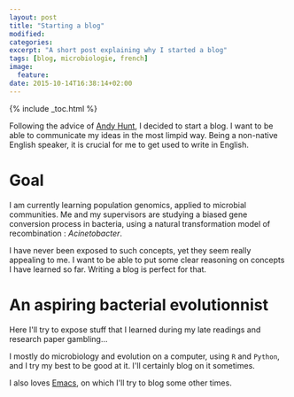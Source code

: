 ```yaml
---
layout: post
title: "Starting a blog"
modified:
categories: 
excerpt: "A short post explaining why I started a blog" 
tags: [blog, microbiologie, french]
image:
  feature:
date: 2015-10-14T16:38:14+02:00
---
```


{% include _toc.html %}


Following the advice of 
[Andy Hunt](http://www.amazon.com/Pragmatic-Thinking-Learning-Refactor-Programmers/dp/1934356050),
I decided to start a blog. I want to be able to communicate my ideas in the most
limpid way. Being a non-native English speaker, it is crucial for me to get used
to write in English. 

# Goal

I am currently learning population genomics, applied to microbial communities.
Me and my supervisors are studying a biased gene conversion process in bacteria,
using a natural transformation model of recombination : *Acinetobacter*.

I have never been exposed to such concepts, yet they seem really appealing to
me. I want to be able to put some clear reasoning on concepts I have learned so
far. Writing a blog is perfect for that. 

# An aspiring bacterial evolutionnist

Here I'll try to expose stuff that I learned during my late readings and
research paper gambling…

I mostly do microbiology and evolution on a computer, using `R` and `Python`,
and I try my best to be good at it. I'll certainly blog on it sometimes. 

I also loves [Emacs](https://github.com/syl20bnr/spacemacs), on which I'll try
to blog some other times. 


